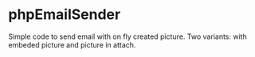 # phpEmailSender
Simple code to send email with on fly created picture.
Two variants: with embeded picture and picture in attach.
